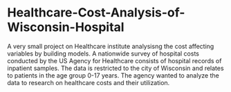 # Healthcare-Cost-Analysis-of-Wisconsin-Hospital

A very small project on Healthcare institute analysisng the cost affecting variables by building models.
A nationwide survey of hospital costs conducted by the US Agency for Healthcare consists of hospital records of inpatient samples. 
The data is restricted to the city of Wisconsin and relates to patients in the age group 0-17 years. 
The agency wanted to analyze the data to research on healthcare costs and their utilization.
